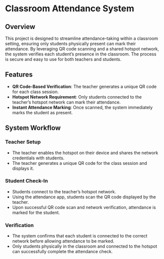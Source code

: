 # Classroom Attendance System

## Overview
This project is designed to streamline attendance-taking within a classroom setting, ensuring only students physically present can mark their attendance. By leveraging QR code scanning and a shared hotspot network, the system verifies each student’s presence in the classroom. The process is secure and easy to use for both teachers and students.

## Features
- **QR Code-Based Verification**: The teacher generates a unique QR code for each class session.
- **Hotspot Network Requirement**: Only students connected to the teacher’s hotspot network can mark their attendance.
- **Instant Attendance Marking**: Once scanned, the system immediately marks the student as present.

## System Workflow

### Teacher Setup
- The teacher enables the hotspot on their device and shares the network credentials with students.
- The teacher generates a unique QR code for the class session and displays it.

### Student Check-In
- Students connect to the teacher’s hotspot network.
- Using the attendance app, students scan the QR code displayed by the teacher.
- Upon successful QR code scan and network verification, attendance is marked for the student.

### Verification
- The system confirms that each student is connected to the correct network before allowing attendance to be marked.
- Only students physically in the classroom and connected to the hotspot can successfully complete the attendance check.

